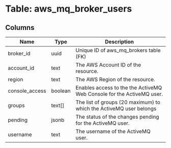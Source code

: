 
# Table: aws_mq_broker_users

## Columns
| Name        | Type           | Description  |
| ------------- | ------------- | -----  |
|broker_id|uuid|Unique ID of aws_mq_brokers table (FK)|
|account_id|text|The AWS Account ID of the resource.|
|region|text|The AWS Region of the resource.|
|console_access|boolean|Enables access to the the ActiveMQ Web Console for the ActiveMQ user.|
|groups|text[]|The list of groups (20 maximum) to which the ActiveMQ user belongs|
|pending|jsonb|The status of the changes pending for the ActiveMQ user.|
|username|text|The username of the ActiveMQ user.|
